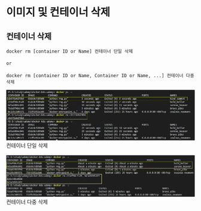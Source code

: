 # 이미지 및 컨테이너 삭제

## 컨테이너 삭제
```
docker rm [container ID or Name] 컨테이너 단일 삭제

or

docker rm [container ID or Name, Container ID or Name, ...] 컨테이너 다중 삭제
```

<img src="image/09/container-rm-one.JPG">
컨테이너 단일 삭제

<br/>
<br/>

<img src="image/09/container-rm-multi.JPG">
컨테이너 다중 삭제